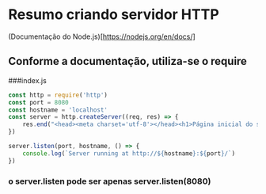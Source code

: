 # Resumo criando servidor HTTP
(Documentação do Node.js)[https://nodejs.org/en/docs/]


## Conforme a documentação, utiliza-se o require
###index.js
```js
const http = require('http')
const port = 8080
const hostname = 'localhost'
const server = http.createServer((req, res) => {
    res.end("<head><meta charset='utf-8'></head><h1>Página inicial do site!</h1>")
})

server.listen(port, hostname, () => {
    console.log(`Server running at http://${hostname}:${port}/`)
})
```
### o server.listen pode ser apenas server.listen(8080)

